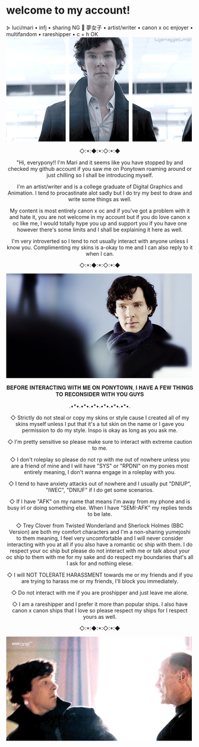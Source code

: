 # welcome to my account!
⊱ luci/mari • infj • sharing NG 🚫 夢女子 • artist/writer • canon x oc enjoyer • multifandom • rareshipper • c + h OK
![](https://github.com/iamsherl0cked/-w-e-l-c-o-m-e-/blob/main/3edcfb530cbc86a45aa360d625b33c49.gif)
<p align="center"> ◇:*:◆:*:◇:*:◆
<p align="center"> "Hi, everypony!! I'm Mari and it seems like you have stopped by and checked my github account if you saw me on Ponytown roaming around or just chilling so I shall be introducing myself. 
<p align="center">I'm an artist/writer and is a college graduate of Digital Graphics and Animation. I tend to procastinate alot sadly but I do try my best to draw and write some things as well. 
<p align="center">My content is most entirely canon x oc and if you've got a problem with it and hate it, you are not welcome in my account but if you do love canon x oc like me, I would totally hype you up and support you if you have one however there's some limits and I shall be explaining it here as well.
<p align=" center">I'm very introverted so I tend to not usually interact with anyone unless I know you. Complimenting my skins is a-okay to me and I can also reply to it when I can.
<p align="center"> ◇:*:◆:*:◇:*:◆
  
![](https://github.com/iamsherl0cked/-w-e-l-c-o-m-e-/blob/main/dbd6456c811cbbee0835a86d3b7ff597.gif)
<p align="center"> 𝐁𝐄𝐅𝐎𝐑𝐄 𝐈𝐍𝐓𝐄𝐑𝐀𝐂𝐓𝐈𝐍𝐆 𝐖𝐈𝐓𝐇 𝐌𝐄 𝐎𝐍 𝐏𝐎𝐍𝐘𝐓𝐎𝐖𝐍, 𝐈 𝐇𝐀𝐕𝐄 𝐀 𝐅𝐄𝐖 𝐓𝐇𝐈𝐍𝐆𝐒 𝐓𝐎 𝐑𝐄𝐂𝐎𝐍𝐒𝐈𝐃𝐄𝐑 𝐖𝐈𝐓𝐇 𝐘𝐎𝐔 𝐆𝐔𝐘𝐒
<p align=" center">.•*•.•*•.•*•.•*•.•*•.•*•.

<p align="center">◇ Strictly do not steal or copy my skins or style cause I created all of my skins myself unless I put that it's a tut skin on the name or I gave you permission to do my style. Inspo is okay as long as you ask me.
<p align="center">◇ I'm pretty sensitive so please make sure to interact with extreme caution to me.
<p align="center">◇ I don't roleplay so please do not rp with me out of nowhere unless you are a friend of mine and I will have "SYS" or "RPDNI" on my ponies most entirely meaning, I don't wanna engage in a roleplay with you.
<p align="center">◇ I tend to have anxiety attacks out of nowhere and I usually put "DNIUP", "IWEC", "DNIUF" if I do get some scenarios. 
<p align="center">◇ If I have "AFK" on my name that means I'm away from my phone and is busy irl or doing something else. When I have "SEMI-AFK" my replies tends to be late.
<p align="center">◇ Trey Clover from Twisted Wonderland and Sherlock Holmes (BBC Version) are both my comfort characters and I'm a non-sharing yumejoshi to them meaning, I feel very uncomfortable and I will never consider interacting with you at all if you also have a romantic oc ship with them. I do respect your oc ship but please do not interact with me or talk about your oc ship to them with me for my sake and do respect my boundaries that's all I ask for and nothing elese.
<p align="center">◇ I will NOT TOLERATE HARASSMENT towards me or my friends and if you are trying to harass me or my friends, I'll block you immediately.
<p align="center">◇ Do not interact with me if you are proshipper and just leave me alone.
<p align="center">◇ I am a rareshipper and I prefer it more than popular ships. I also have canon x canon ships that I love so please respect my ships for I respect yours as well.
<p align="center"> ◇:*:◆:*:◇:*:◆
  
![](3435f56f48340448450a86a2f8ff010c.gif)
